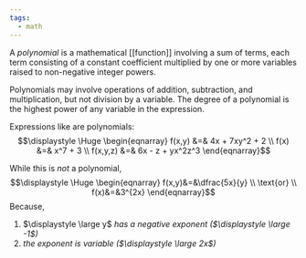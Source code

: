 ```yaml
---
tags:
  - math
---
```

A *polynomial* is a mathematical [[function]] involving a sum of terms, each term consisting of a constant coefficient multiplied by one or more variables raised to non-negative integer powers.

Polynomials may involve operations of addition, subtraction, and multiplication, but not division by a variable. The degree of a polynomial is the highest power of any variable in the expression.

Expressions like are polynomials:
$$\displaystyle \Huge \begin{eqnarray} 
f(x,y) &=& 4x + 7xy^2 + 2 \\
f(x) &=& x^7 + 3 \\
f(x,y,z) &=& 6x - z + yx^2z^3
\end{eqnarray}$$

While this is *not* a polynomial,
$$\displaystyle \Huge \begin{eqnarray} 
f(x,y)&=&\dfrac{5x}{y} \\
\text{or} \\
f(x)&=&3^{2x}
\end{eqnarray}$$
Because,
1. $\displaystyle \large y$ *has a negative exponent ($\displaystyle \large -1$)*
2. *the exponent is variable ($\displaystyle \large 2x$)*

